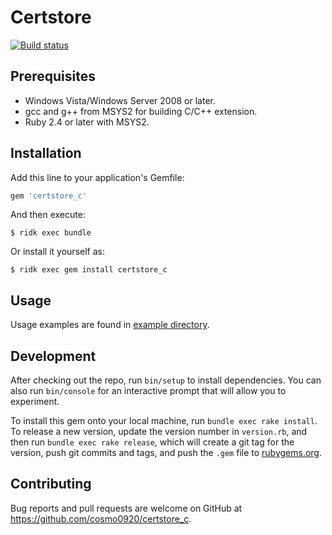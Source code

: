 # Certstore

[![Build status](https://ci.appveyor.com/api/projects/status/0iukmyau7wq971o4/branch/master?svg=true)](https://ci.appveyor.com/project/cosmo0920/certstore-c/branch/master)

## Prerequisites

* Windows Vista/Windows Server 2008 or later.
* gcc and g++ from MSYS2 for building C/C++ extension.
* Ruby 2.4 or later with MSYS2.

## Installation

Add this line to your application's Gemfile:

```ruby
gem 'certstore_c'
```

And then execute:

    $ ridk exec bundle

Or install it yourself as:

    $ ridk exec gem install certstore_c

## Usage

Usage examples are found in [example directory](example).

## Development

After checking out the repo, run `bin/setup` to install dependencies. You can also run `bin/console` for an interactive prompt that will allow you to experiment.

To install this gem onto your local machine, run `bundle exec rake install`. To release a new version, update the version number in `version.rb`, and then run `bundle exec rake release`, which will create a git tag for the version, push git commits and tags, and push the `.gem` file to [rubygems.org](https://rubygems.org).

## Contributing

Bug reports and pull requests are welcome on GitHub at https://github.com/cosmo0920/certstore_c.
